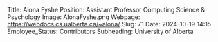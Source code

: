 Title: Alona Fyshe
Position: Assistant Professor Computing Science & Psychology
Image: AlonaFyshe.png
Webpage: https://webdocs.cs.ualberta.ca/~alona/
Slug: 71
Date: 2024-10-19 14:15
Employee_Status: Contributors
Subheading: University of Alberta